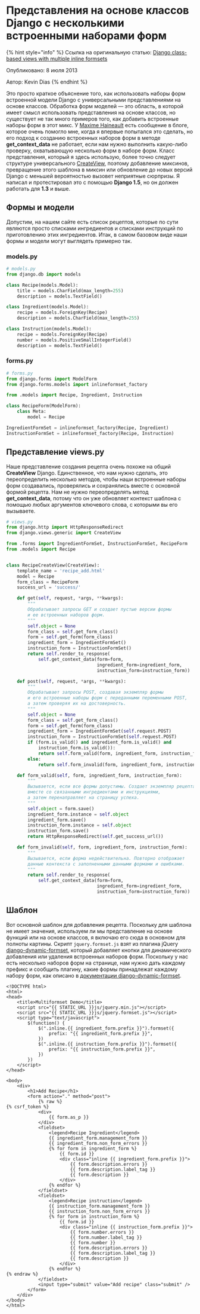 # Представления на основе классов Django с несколькими встроенными наборами форм

{% hint style="info" %}
Ссылка на оригинальную статью: [Django class-based views with multiple inline formsets](http://kevindias.com/writing/django-class-based-views-multiple-inline-formsets/)

Опубликовано: 8 июля 2013

Автор: Kevin Dias
{% endhint %}

Это просто краткое объяснение того, как использовать наборы форм встроенной модели Django с универсальными представлениями на основе классов. Обработка форм моделей — это область, в которой имеет смысл использовать представления на основе классов, но существует не так много примеров того, как добавить встроенные наборы форм в этот микс. У [Maxime Haineault](https://web.archive.org/web/20170521112730/http://haineault.com/blog/155/) есть сообщение в блоге, которое очень помогло мне, когда я впервые попытался это сделать, но его подход к созданию встроенных наборов форм в методе **get\_context\_data** не работает, если нам нужно выполнить какую-либо проверку, охватывающую несколько форм в наборе форм. Класс представления, который я здесь использую, более точно следует структуре универсального [CreateView](https://web.archive.org/web/20170521112730/https://docs.djangoproject.com/en/1.5/ref/class-based-views/generic-editing/#createview), поэтому добавление миксинов, превращение этого шаблона в миксин или обновление до новых версий Django с меньшей вероятностью вызовет неприятные сюрпризы. Я написал и протестировал это с помощью **Django 1.5**, но он должен работать для **1.3** и выше.

## Формы и модели

Допустим, на нашем сайте есть список рецептов, которые по сути являются просто списками ингредиентов и списками инструкций по приготовлению этих ингредиентов. Итак, в самом базовом виде наши формы и модели могут выглядеть примерно так.

### models.py

```python
# models.py
from django.db import models

class Recipe(models.Model):
    title = models.CharField(max_length=255)
    description = models.TextField()

class Ingredient(models.Model):
    recipe = models.ForeignKey(Recipe)
    description = models.CharField(max_length=255)

class Instruction(models.Model):
    recipe = models.ForeignKey(Recipe)
    number = models.PositiveSmallIntegerField()
    description = models.TextField()
```

### forms.py

```python
# forms.py
from django.forms import ModelForm
from django.forms.models import inlineformset_factory

from .models import Recipe, Ingredient, Instruction

class RecipeForm(ModelForm):
    class Meta:
        model = Recipe

IngredientFormSet = inlineformset_factory(Recipe, Ingredient)
InstructionFormSet = inlineformset_factory(Recipe, Instruction)
```

## Представление views.py

Наше представление создания рецепта очень похоже на общий **CreateView** Django. Единственное, что нам нужно сделать, это переопределить несколько методов, чтобы наши встроенные наборы форм создавались, проверялись и сохранялись вместе с основной формой рецепта. Нам не нужно переопределять метод **get\_context\_data**, потому что он уже обновляет контекст шаблона с помощью любых аргументов ключевого слова, с которыми вы его вызываете.

```python
# views.py
from django.http import HttpResponseRedirect
from django.views.generic import CreateView

from .forms import IngredientFormSet, InstructionFormSet, RecipeForm
from .models import Recipe


class RecipeCreateView(CreateView):
    template_name = 'recipe_add.html'
    model = Recipe
    form_class = RecipeForm
    success_url = 'success/'

    def get(self, request, *args, **kwargs):
        """
        Обрабатывает запросы GET и создает пустые версии формы
        и ее встроенных наборов форм.
        """
        self.object = None
        form_class = self.get_form_class()
        form = self.get_form(form_class)
        ingredient_form = IngredientFormSet()
        instruction_form = InstructionFormSet()
        return self.render_to_response(
            self.get_context_data(form=form,
                                  ingredient_form=ingredient_form,
                                  instruction_form=instruction_form))

    def post(self, request, *args, **kwargs):
        """
        Обрабатывает запросы POST, создавая экземпляр формы
        и его встроенные наборы форм с переданными переменными POST,
        а затем проверяя их на достоверность.
        """
        self.object = None
        form_class = self.get_form_class()
        form = self.get_form(form_class)
        ingredient_form = IngredientFormSet(self.request.POST)
        instruction_form = InstructionFormSet(self.request.POST)
        if (form.is_valid() and ingredient_form.is_valid() and
            instruction_form.is_valid()):
            return self.form_valid(form, ingredient_form, instruction_form)
        else:
            return self.form_invalid(form, ingredient_form, instruction_form)

    def form_valid(self, form, ingredient_form, instruction_form):
        """
        Вызывается, если все формы допустимы. Создает экземпляр рецепта
        вместе со связанными ингредиентами и инструкциями,
        а затем перенаправляет на страницу успеха.
        """
        self.object = form.save()
        ingredient_form.instance = self.object
        ingredient_form.save()
        instruction_form.instance = self.object
        instruction_form.save()
        return HttpResponseRedirect(self.get_success_url())

    def form_invalid(self, form, ingredient_form, instruction_form):
        """
        Вызывается, если форма недействительна. Повторно отображает
        данные контекста с заполненными данными формами и ошибками.
        """
        return self.render_to_response(
            self.get_context_data(form=form,
                                  ingredient_form=ingredient_form,
                                  instruction_form=instruction_form))
```

## Шаблон

Вот основной шаблон для добавления рецепта. Поскольку для шаблона не имеет значения, используем ли мы представление на основе функций или на основе классов, я включаю его сюда в основном для полноты картины. Скрипт `jquery.formset.js` взят из плагина jQuery [django-dynamic-formset](https://web.archive.org/web/20170521112730/http://code.google.com/p/django-dynamic-formset/), который добавляет кнопки для динамического добавления или удаления встроенных наборов форм. Поскольку у нас есть несколько наборов форм на странице, нам нужно дать каждому префикс и сообщить плагину, какие формы принадлежат каждому набору форм, как описано в [документации django-dynamic-formset](https://web.archive.org/web/20170521112730/http://code.google.com/p/django-dynamic-formset/wiki/Usage#Using\_multiple\_Formsets\_on\_the\_same\_page).

```django
<!DOCTYPE html>
<html>
<head>
    <title>Multiformset Demo</title>
    <script src="{{ STATIC_URL }}js/jquery.min.js"></script>
    <script src="{{ STATIC_URL }}js/jquery.formset.js"></script>
    <script type="text/javascript">
        $(function() {
            $(".inline.{{ ingredient_form.prefix }}").formset({
                prefix: "{{ ingredient_form.prefix }}",
            })
            $(".inline.{{ instruction_form.prefix }}").formset({
                prefix: "{{ instruction_form.prefix }}",
            })
        })
    </script>
</head>

<body>
    <div>
        <h1>Add Recipe</h1>
        <form action="." method="post">
            {% raw %}
{% csrf_token %}
            <div>
                {{ form.as_p }}
            </div>
            <fieldset>
                <legend>Recipe Ingredient</legend>
                {{ ingredient_form.management_form }}
                {{ ingredient_form.non_form_errors }}
                {% for form in ingredient_form %}
                    {{ form.id }}
                    <div class="inline {{ ingredient_form.prefix }}">
                        {{ form.description.errors }}
                        {{ form.description.label_tag }}
                        {{ form.description }}
                    </div>
                {% endfor %}
            </fieldset>
            <fieldset>
                <legend>Recipe instruction</legend>
                {{ instruction_form.management_form }}
                {{ instruction_form.non_form_errors }}
                {% for form in instruction_form %}
                    {{ form.id }}
                    <div class="inline {{ instruction_form.prefix }}">
                        {{ form.number.errors }}
                        {{ form.number.label_tag }}
                        {{ form.number }}
                        {{ form.description.errors }}
                        {{ form.description.label_tag }}
                        {{ form.description }}
                    </div>
                {% endfor %}
{% endraw %}
            </fieldset>
            <input type="submit" value="Add recipe" class="submit" />
        </form>
    </div>
</body>
</html>
```
